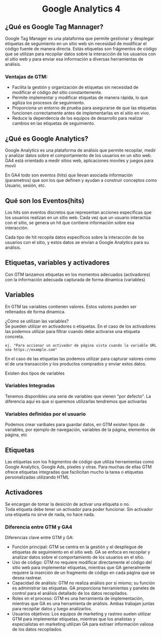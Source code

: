 <h1 align="center">Google Analytics 4</h1>

## ¿Qué es Google Tag Mannager?
Google Tag Manager es una plataforma que permite gestionar y desplegar etiquetas de seguimiento en un sitio web sin necesidad de modificar el código fuente de manera directa. Estás etiquetas son frágmentos de código que se utilizan para recopilar datos sobre la interacción de los usuarios con el sitio web y para enviar esa información a diversas herramientas de análisis.

### Ventajas de GTM:

- Facilita la gestión y organización de etiquetas sin necesidad de modificar el código del sitio constantemente.
- Permite implementar y modificar etiquetas de manera rápida, lo que agiliza los procesos de seguimiento.
- Proporciona un entorno de prueba para asegurarse de que las etiquetas funcionen correctamente antes de implementarlas en el sitio en vivo.
- Reduce la dependencia de los equipos de desarrollo para realizar cambios en las etiquetas de seguimiento.

## ¿Qué es Google Analytics?
Google Analytics es una plataforma de análisis que permite recopilar, medir y analizar datos sobre el comportamiento de los usuarios en un sitio web.
GA4 está orientado a medir sitios web, aplicaciones moviles y juegos para movil

En GA4 todo son eventos (hits) que llevan asociada información (parametros) que son los que definen y ayudan a construir conceptos como Usuario, sesión, etc.

## Qué son los Eventos(hits)
Los hits son eventos discretos que representan acciones específicas que los usuarios realizan en un sitio web. Cada vez que un usuario interactúa con el sitio, se genera un hit que contiene información sobre esa interacción.

Cada tipo de hit recopila datos específicos sobre la interacción de los usuarios con el sitio, y estos datos se envían a Google Analytics para su análisis. 

## Etiquetas, variables y activadores
Con GTM lanzamos etiquetas en los momentos adecuados (activadores) con la información adecuada capturada de forma dinamica (variables)
## Variables
En GTM las variables contienen valores. Estos valores pueden ser rellenados de forma dinamica.

¿Cómo se utilizan las variables?  
Se pueden utilizar en activadores o etiquetas. En el caso de los activadores las podemos utilizar para filtrar cuando debe activarse una etiqueta concreta.  
```
ej. "Para accionar un activador de página vista cuando la variable URL sea https://example.com"
```

En el caso de las etiquetas las podemos utilizar para capturar valores como el de una transacción y los productos comprados y enviar estos datos.

Existen dos tipos de variables  
### Variables Integradas
Tenemos disponibles una serie de variables que vienen "por defecto". La diferencia aquí es que si queremos utilizarlas tendremos que activarlas
### Variables definidas por el usuario
Podemos crear varibales para guardar datos, en GTM existen tipos de variables, por ejemplo de navegación, variables de la página, elementos de página, etc

## Etiquetas
Las etiquetas son los frágmentos de código que utiliza herramientas como Google Analytics, Google Ads, pixeles y otras. Para muchas de ellas GTM ofrece etiquetas integradas que facilicitan mucho la tarea o etiquetas personalizadas utilizando HTML

## Activadores
Se encargan de tomar la desición de activar una etiqueta o no.  
Toda etiqueta debe tener un activador para poder funcionar. Sin activador una etiqueta no sirve de nada, no hace nada.

### Diferencia entre GTM y GA4
Diferencias clave entre GTM y GA:

- Función principal: GTM se centra en la gestión y el despliegue de etiquetas de seguimiento en el sitio web. GA se enfoca en recopilar y analizar datos sobre el comportamiento de los usuarios en el sitio.
- Uso de código: GTM no requiere modificar directamente el código del sitio web para implementar etiquetas, mientras que GA generalmente requiere la inserción de un fragmento de código en cada página que se desea rastrear.
- Capacidad de análisis: GTM no realiza análisis por sí mismo; su función es administrar las etiquetas. GA proporciona herramientas y paneles de control para el análisis detallado de los datos recopilados.
- Roles en el proceso: GTM es una herramienta de implementación, mientras que GA es una herramienta de análisis. Ambas trabajan juntas para recopilar datos y luego analizarlos.
- Usuarios objetivos: Los equipos de marketing y rastreo suelen utilizar GTM para implementar etiquetas, mientras que los analistas y especialistas en marketing utilizan GA para extraer información valiosa de los datos recopilados.
